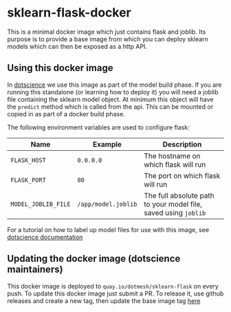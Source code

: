 # sklearn-flask-docker
This is a minimal docker image which just contains flask and joblib. Its purpose is to provide a base image from which you can deploy sklearn models which can then be exposed as a http API.

## Using this docker image
In [dotscience](https://dotscience.com) we use this image as part of the model build phase. If you are running this standalone (or learning how to deploy it) you will need a joblib file containing the sklearn model object. At minimum this object will have the `predict` method which is called from the api. This can be mounted or copied in as part of a docker build phase.

The following environment variables are used to configure flask:

| Name  | Example  | Description  |
|---|---|---|
| `FLASK_HOST`  |  `0.0.0.0` | The hostname on which flask will run  |
| `FLASK_PORT`  | `80`  | The port on which flask will run  |
| `MODEL_JOBLIB_FILE`  | `/app/model.joblib`  | The full absolute path to your model file, saved using `joblib`  |

For a tutorial on how to label up model files for use with this image, see [dotscience documentation](https://docs.dotscience.com/tutorials/hyperparam/)

## Updating the docker image (dotscience maintainers)
This docker image is deployed to `quay.io/dotmesh/sklearn-flask` on every push. To update this docker image just submit a PR. To release it, use github releases and create a new tag, then update the base image tag [here](https://github.com/dotmesh-io/dotscience-agent/blob/master/dockerfiles/sklearn/Dockerfile#L1)